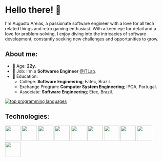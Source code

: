 # Hello there! :wave:
I'm Augusto Areias, a passionate software engineer with a love for all tech related things and retro gaming enthusiast. With a keen eye for detail and a love for problem-solving, I enjoy diving into the intricacies of software development, constantly seeking new challenges and opportunities to grow. 

## About me:
- 👴 Age: **22y**.
- 💼 Job: I'm a **Softwaree Engineer** [@ITLab](https://www.itlab.com.br/pages/en/home/).
- 🏫 Education: 
  - College: **Software Engineering**; Fatec, Brazil.
  - Exchange Program: **Computer System Engineering**; IPCA, Portugal.
  - Associate: **Software Engineering**; Etec, Brazil.  

[![top programming languages](https://github-readme-stats.vercel.app/api/top-langs/?username=areiass36&theme=dark&custom_title=Top%20%languages&layout=compact)](https://github.com/areiass36)

## Technologies:
<div style="diplay: flex">
  <a href="dotnet"><img src="https://github.com/onemarc/tech-icons/blob/main/icons/dotnet-light.svg" width="50"></a>
  <a href="sqlserver"><img src="https://github.com/onemarc/tech-icons/blob/main/icons/mssqlserver-light.svg" width="50"></a>
  <a href="postgres"><img src="https://github.com/onemarc/tech-icons/blob/main/icons/postgressql-light.svg" width="50"></a>
  <a href="mysql"><img src="https://github.com/onemarc/tech-icons/blob/main/icons/mysql-light.svg" width="50"></a>
  <a href="angular"><img src="https://github.com/onemarc/tech-icons/blob/main/icons/angular-light.svg" width="50"></a>
  <a href="vuejs"><img src="https://github.com/onemarc/tech-icons/blob/main/icons/vuejs-light.svg" width="50"></a>
  <a href="javascript"><img src="https://github.com/onemarc/tech-icons/blob/main/icons/javascript.svg" width="50"></a>
  <a href="typescript"><img src="https://github.com/onemarc/tech-icons/blob/main/icons/typescript.svg" width="50"></a>
  <a href="node"><img src="https://github.com/onemarc/tech-icons/blob/main/icons/nodejs.svg" width="50"></a>
  <a href="azure"><img src="https://github.com/onemarc/tech-icons/blob/main/icons/azure-light.svg" width="50"></a>
</div>
